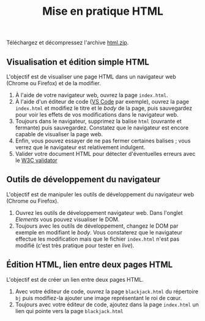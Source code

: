 ﻿---
layout: article
title: Mise en pratique HTML
sidebar:
  nav: web
---

Téléchargez et décompressez l'archive [html.zip](html.zip).

## Visualisation et édition simple HTML

L'objectif est de visualiser une page HTML dans un navigateur web (Chrome ou Firefox) et de la modifier.

1. À l'aide de votre navigateur web, ouvrez la page `index.html`.
2. À l'aide d'un éditeur de code ([VS Code](https://code.visualstudio.com) par exemple), ouvrez la page `index.html` et modifiez le titre et le _body_ de la page, puis sauvegardez pour voir les effets de vos modifications dans le navigateur web.
3. Toujours dans le navigateur, supprimez la balise `html` (ouvrante et fermante) puis sauvegardez. Constatez que le navigateur est encore capable de visualiser la page web.
4. Enfin, vous pouvez essayer de ne pas fermer certaines balises ; vous verrez que le navigateur est relativement indulgent.
5. Valider votre document HTML pour détecter d'éventuelles erreurs avec le [W3C validator](https://validator.w3.org/)

## Outils de développement du navigateur

L'objectif est de manipuler les outils de développement du navigateur web (Chrome ou Firefox).

1. Ouvrez les outils de développement navigateur web. Dans l'onglet _Elements_ vous pouvez visualiser le DOM.
2. Toujours avec les outils de développement, changez le DOM par exemple en modifiant le _body_. Vous constaterez que le navigateur effectue les modification mais que le fichier `index.html` n'est pas modifié (c'est très pratique pour tester en _live_).

## Édition HTML, lien entre deux pages HTML

L'objectif est de créer un lien entre deux pages HTML.

1. Avec votre éditeur de code, ouvrez la page `blackjack.html` du répertoire `bj` puis modifiez-la ajouter une image représentant le roi de cœur.
2. Toujours avec votre éditeur de code, ajoutez dans la page `index.html` un lien qui pointe vers la page `blackjack.html`
